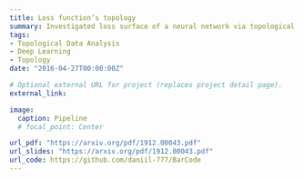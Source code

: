 ```yaml
---
title: Loss function’s topology
summary: Investigated loss surface of a neural network via topological features
tags:
- Topological Data Analysis
- Deep Learning
- Topology
date: "2016-04-27T00:00:00Z"

# Optional external URL for project (replaces project detail page).
external_link: 

image:
  caption: Pipeline
  # focal_point: Center

url_pdf: "https://arxiv.org/pdf/1912.00043.pdf"
url_slides: "https://arxiv.org/pdf/1912.00043.pdf"
url_code: https://github.com/daniil-777/BarCode
---
```

